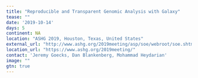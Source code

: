 ```yaml
---
title: "Reproducible and Transparent Genomic Analysis with Galaxy" 
tease: ""
date: '2019-10-14'
days: 5
continent: NA
location: "ASHG 2019, Houston, Texas, United States"
external_url: "http://www.ashg.org/2019meeting/asp/soe/webroot/soe.shtml#?search=galaxy"
location_url: "https://www.ashg.org/2019meeting/"
contact: 'Jeremy Goecks, Dan Blankenberg, Mohammad Heydarian'
image: ""
gtn: true
---
```


